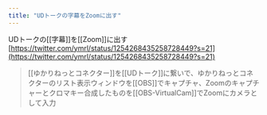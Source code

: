 ```yaml
---
title: "UDトークの字幕をZoomに出す"
---
```


UDトークの[[字幕]]を[[Zoom]]に出す
[https://twitter.com/ymrl/status/1254268435258728449?s=21](https://twitter.com/ymrl/status/1254268435258728449?s=21)
> [[ゆかりねっとコネクター]]を[[UDトーク]]に繋いで、ゆかりねっとコネクターのリスト表示ウィンドウを[[OBS]]でキャプチャ、Zoomのキャプチャーとクロマキー合成したものを[[OBS-VirtualCam]]でZoomにカメラとして入力
